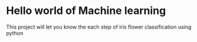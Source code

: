 
# Hello world of Machine learning 
This project will let you know the each step of iris flower classification using python
